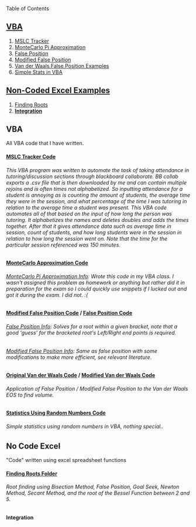 Table of Contents
## [**VBA**](#VBA) 
1. [MSLC Tracker](#MSLC-Tracker-Code)
2. [MonteCarlo Pi Approximation](#MonteCarlo)
3. [False Position](#False)
4. [Modified False Position](#ModFalse)
5. [Van der Waals False Position Examples](#VDW)
6. [Simple Stats in VBA](#Stats)
## [Non-Coded Excel Examples](#NoCode)
1. [Finding Roots](#FindRoots)
2. [**Integration**](#Integrate)
## **VBA** <a name = "VBA"></a>
All VBA code that I have written.

#### [MSLC Tracker Code](https://github.com/jesse-anderson/VBA/tree/main/MSLC-Attendance-Tracking) <a name = "MSLC-Tracker-Code"></a>
###### This VBA program was written to automate the task of taking attendance in tutoring/discussion sections through blackboard collaborate. BB collab exports a .csv file that is then downloaded by me and can contain multiple rejoins and is often times not alphabetized. So inputting attendance for a student is annoying as is counting the amount of students, the average time they were in the session, and what percentage of the time I was tutoring in relation to the average time a student was present. This VBA code automates all of that based on the input of how long the person was tutoring. It alphabetizes the names and deletes doubles and adds the times together. After that it gives attendance data such as average time in session, count of students, and how long students were in the session in relation to how long the session went on. Note that the time for the particular session referenced was 150 minutes. 

#### [MonteCarlo Approximation Code](https://github.com/jesse-anderson/VBA/tree/main/MonteCarlo-Method)<a name = "MonteCarlo"></a>
###### [MonteCarlo Pi Approximation Info](https://blogs.sas.com/content/iml/2016/03/14/monte-carlo-estimates-of-pi.html): Wrote this code in my VBA class. I wasn't assigned this problem as homework or anything but rather did it in preparation for the exam so I could quickly use snippets if I lucked out and got it during the exam. I did not. :(

#### [Modified False Position Code](https://github.com/jesse-anderson/VBA/tree/main/Modified-False-Position)<a name = "ModFalse"></a> / [False Position Code](https://github.com/jesse-anderson/VBA/tree/main/Original-False-Position)<a name = "False"></a>
###### [False Position Info](https://mathworld.wolfram.com/MethodofFalsePosition.html): Solves for a root within a given bracket, note that a good 'guess' for the bracketed root's Left/Right end points is required.
###### [Modified False Position Info](https://www.charlesrcook.com/archive/2012/11/14/modified-false-position-method-in-c-accepting-a-function-pointer.aspx): Same as false position with some modifications to make more efficient, see relevant literature.

#### [Original Van der Waals Code](https://github.com/jesse-anderson/VBA/tree/main/Original-vanderwaals) / [Modified Van der Waals Code](https://github.com/jesse-anderson/VBA/tree/main/Modified-vanderwaals) <a name = "VDW"></a>
###### Application of False Position / Modified False Position to the Van der Waals EOS to find volume.

#### [Statistics Using Random Numbers Code](https://github.com/jesse-anderson/VBA/tree/main/Stats-with-Random-Numbers) <a name = "Stats"></a>
###### Simple statistics using random numbers in VBA, nothing special..

## **No Code Excel** <a name = "NoCode"></a>
"Code" written using excel spreadsheet functions
#### [Finding Roots Folder](https://github.com/jesse-anderson/VBA/tree/main/Excel-No-Code/Finding-Roots)<a name = "FindRoots"></a>
###### Root finding using Bisection Method, False Position, Goal Seek, Newton Method, Secant Method, and the root of the Bessel Function between 2 and 5.
#### Integration<a name = "Integrate"></a>
